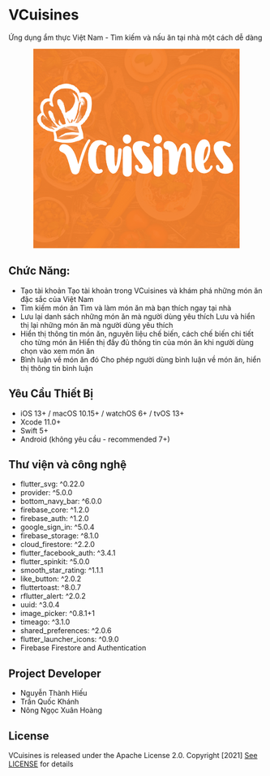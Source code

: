 # VCuisines

Ứng dụng ẩm thực Việt Nam - Tìm kiếm và nấu ăn tại nhà một cách dễ dàng

<center>
<img src="assets/icons/app_logo.png"/>
</center>


## Chức Năng: 

- Tạo tài khoản
Tạo tài khoản trong VCuisines và khám phá những món ăn đặc sắc của Việt Nam
- Tìm kiếm món ăn
Tìm và làm món ăn mà bạn thích ngay tại nhà
- Lưu lại danh sách những món ăn mà người dùng yêu thích
Lưu và hiển thị lại những món ăn mà người dùng yêu thích
- Hiển thị thông tin món ăn, nguyên liệu chế biến, cách chế biến chi tiết cho từng món ăn
Hiển thị đầy đủ thông tin của món ăn khi người dùng chọn vào xem món ăn
- Bình luận về món ăn đó 
Cho phép người dùng bình luận về món ăn, hiển thị thông tin bình luận

## Yêu Cầu Thiết Bị

- iOS 13+ / macOS 10.15+ / watchOS 6+ / tvOS 13+
- Xcode 11.0+
- Swift 5+
- Android (không yêu cầu - recommended 7+)

## Thư viện và công nghệ

- flutter_svg: ^0.22.0
- provider: ^5.0.0
- bottom_navy_bar: ^6.0.0
- firebase_core: ^1.2.0
- firebase_auth: ^1.2.0
- google_sign_in: ^5.0.4
- firebase_storage: ^8.1.0
- cloud_firestore: ^2.2.0
- flutter_facebook_auth: ^3.4.1
- flutter_spinkit: ^5.0.0
- smooth_star_rating: ^1.1.1
- like_button: ^2.0.2
- fluttertoast: ^8.0.7
- rflutter_alert: ^2.0.2
- uuid: ^3.0.4
- image_picker: ^0.8.1+1
- timeago: ^3.1.0
- shared_preferences: ^2.0.6
- flutter_launcher_icons: ^0.9.0
- Firebase Firestore and Authentication

## Project Developer

- Nguyễn Thành Hiếu 
- Trần Quốc Khánh
- Nông Ngọc Xuân Hoàng

## License

VCuisines is released under the Apache License 2.0. Copyright [2021] [See LICENSE](https://github.com/KSB-tqk/Vcusines/blob/master/LICENSE) for details



